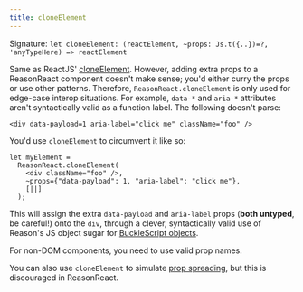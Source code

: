 ```yaml
---
title: cloneElement
---
```

Signature: `let cloneElement: (reactElement, ~props: Js.t({..})=?, 'anyTypeHere) => reactElement`

Same as ReactJS' [cloneElement](https://facebook.github.io/react/docs/react-api.html#cloneelement). However, adding extra props to a ReasonReact component doesn't make sense; you'd either curry the props or use other patterns. Therefore, `ReasonReact.cloneElement` is only used for edge-case interop situations. For example, `data-*` and `aria-*` attributes aren't syntactically valid as a function label. The following doesn't parse:

```reason
<div data-payload=1 aria-label="click me" className="foo" />
```

You'd use `cloneElement` to circumvent it like so:

```reason
let myElement =
  ReasonReact.cloneElement(
    <div className="foo" />,
    ~props={"data-payload": 1, "aria-label": "click me"},
    [||]
  );
```

This will assign the extra `data-payload` and `aria-label` props (**both untyped**, be careful!) onto the `div`, through a clever, syntactically valid use of Reason's JS object sugar for [BuckleScript objects](https://bucklescript.github.io/docs/en/object.html#object-as-record).

For non-DOM components, you need to use valid prop names.

You can also use `cloneElement` to simulate [prop spreading](props-spread.md), but this is discouraged in ReasonReact.
